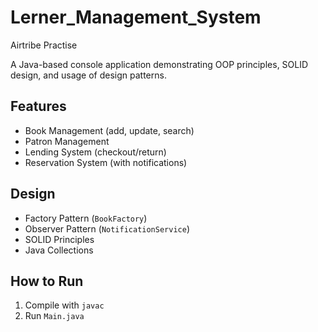 # Lerner_Management_System
Airtribe Practise


A Java-based console application demonstrating OOP principles, SOLID design, and usage of design patterns.

## Features
- Book Management (add, update, search)
- Patron Management
- Lending System (checkout/return)
- Reservation System (with notifications)

## Design
- Factory Pattern (`BookFactory`)
- Observer Pattern (`NotificationService`)
- SOLID Principles
- Java Collections

## How to Run
1. Compile with `javac`
2. Run `Main.java`
